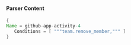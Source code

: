 #### Parser Content
```Java
{
Name = github-app-activity-4
   Conditions = [ """team.remove_member,""" ]
}
```